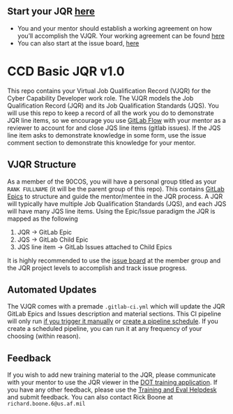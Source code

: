 ## **Start your JQR [here](https://gitlab.90cos.cdl.af.mil/groups/90cos/virtual-job-qualification-records/current-bccd/ssgt-ziebarth-joshua/-/epics/1)**

-   You and your mentor should establish a working agreement on how you’ll accomplish the VJQR. Your working agreement can be found [here](working-agreement.md)
-   You can also start at the issue board, [here](https://gitlab.90cos.cdl.af.mil/groups/90cos/virtual-job-qualification-records/current-bccd/ssgt-ziebarth-joshua/-/boards)

# CCD Basic JQR v1.0

This repo contains your Virtual Job Qualification Record (VJQR) for the Cyber Capability Developer work role. The VJQR models the Job Qualification Record (JQR) and its Job Qualification Standards (JQS). You will use this repo to keep a record of all the work you do to demonstrate JQR line items, so we encourage you use [GitLab Flow](https://docs.gitlab.com/ee/topics/gitlab_flow.html) with your mentor as a reviewer to account for and close JQS line items (gitlab issues). If the JQS line item asks to demonstrate knowledge in some form, use the issue comment section to demonstrate this knowledge for your mentor.

## VJQR Structure

As a member of the 90COS, you will have a personal group titled as your `RANK FULLNAME` (it will be the parent group of this repo). This contains [GitLab Epics](https://docs.gitlab.com/ee/user/group/epics/) to structure and guide the mentor/mentee in the JQR process. A JQR will typically have multiple Job Qualification Standards (JQS), and each JQS will have many JQS line items. Using the Epic/Issue paradigm the JQR is mapped as the following

1. JQR -> GitLab Epic
2. JQS -> GitLab Child Epic
3. JQS line item -> GitLab Issues attached to Child Epics

It is highly recommended to use the [issue board](https://docs.gitlab.com/ee/user/project/issue_board.html#:~:text=%20Issue%20boardsall%20tiers%20%201%20Multiple%20issue,issues.%20It%20can%20have%20multiple%20lists...%20More%20) at the member group and the JQR project levels to accomplish and track issue progress.


## Automated Updates

The VJQR comes with a premade `.gitlab-ci.yml` which will update the JQR GitLab Epics and Issues description and material sections. This CI pipeline will only run
[if you trigger it manually](https://docs.gitlab.com/ee/ci/pipelines/#run-a-pipeline-manually) or [create a pipeline schedule](https://docs.gitlab.com/ee/ci/pipelines/schedules.html#add-a-pipeline-schedule). If you create a scheduled pipeline, you can run it at any frequency of your choosing (within reason).

## Feedback

If you wish to add new training material to the JQR, please communicate with your mentor to use the JQR viewer in the [DOT training application](https://training.staging.90cos.cdl.af.mil/). If you have any other feedback, please use the [Training and Eval Helpdesk](https://jira.90cos.cdl.af.mil/servicedesk/customer/portal/11) and submit feedback. You can also contact Rick Boone at `richard.boone.6@us.af.mil`

